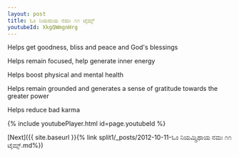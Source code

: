 ```yaml
---
layout: post
title: ಓಂ ನಿಯಮಯ ನಮಃ ೧೧ ಟೈಮ್ಸ್
youtubeId: XkgQWmgnHrg
---
```

 
 
Helps get goodness, bliss and peace and God's blessings
 
Helps remain focused, help generate inner energy 
 
Helps boost physical and mental health 
 
Helps remain grounded and generates a sense of gratitude towards the greater power 
 
Helps reduce bad karma
 
 
 
 


{% include youtubePlayer.html id=page.youtubeId %}
 
[Next]({{ site.baseurl }}{% link  split1/_posts/2012-10-11-ಓಂ ನಿಯಮ್ಸ್ರಿಥಾಯ ನಮಃ ೧೧ ಟೈಮ್ಸ್.md%})
 
